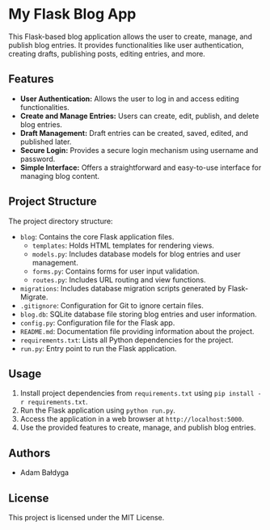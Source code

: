 # My Flask Blog App

This Flask-based blog application allows the user to create, manage, and publish blog entries. It provides functionalities like user authentication, creating drafts, publishing posts, editing entries, and more.

## Features

- **User Authentication:** Allows the user to log in and access editing functionalities.
- **Create and Manage Entries:** Users can create, edit, publish, and delete blog entries.
- **Draft Management:** Draft entries can be created, saved, edited, and published later.
- **Secure Login:** Provides a secure login mechanism using username and password.
- **Simple Interface:** Offers a straightforward and easy-to-use interface for managing blog content.

## Project Structure

The project directory structure:

- `blog`: Contains the core Flask application files.
  - `templates`: Holds HTML templates for rendering views.
  - `models.py`: Includes database models for blog entries and user management.
  - `forms.py`: Contains forms for user input validation.
  - `routes.py`: Includes URL routing and view functions.
- `migrations`: Includes database migration scripts generated by Flask-Migrate.
- `.gitignore`: Configuration for Git to ignore certain files.
- `blog.db`: SQLite database file storing blog entries and user information.
- `config.py`: Configuration file for the Flask app.
- `README.md`: Documentation file providing information about the project.
- `requirements.txt`: Lists all Python dependencies for the project.
- `run.py`: Entry point to run the Flask application.

## Usage

1. Install project dependencies from `requirements.txt` using `pip install -r requirements.txt`.
2. Run the Flask application using `python run.py`.
3. Access the application in a web browser at `http://localhost:5000`.
4. Use the provided features to create, manage, and publish blog entries.

## Authors

- Adam Bałdyga

## License

This project is licensed under the MIT License.
